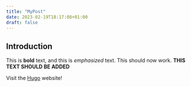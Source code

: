```yaml
---
title: "MyPost"
date: 2023-02-19T18:17:08+01:00
draft: false
---
```


## Introduction

This is **bold** text, and this is *emphasized* text. This should now work.
**THIS TEXT SHOULD BE ADDED**

Visit the [Hugo](https://gohugo.io) website!

